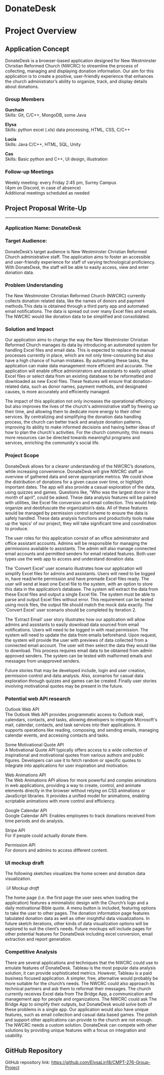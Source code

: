 
# **DonateDesk**

# Project Overview


## **Application Concept** 

DonateDesk is a browser-based application designed for New Westminster Christian Reformed Church (NWCRC) to streamline the process of collecting, managing and displaying donation information. Our aim for this application is to create a positive, user-friendly experience that enhances the church administrator’s ability to organize, track, and display details about donations. 


### **Group Members**  

**Gurchain**  
Skills: Git, C/C++, MongoDB, some Java

**Elysa**  
Skills: python excel (.xls) data processing, HTML, CSS, C/C++

**Lucia**  
Skills: Java C/C++, HTML, SQL, Unity

**Cas**  
Skills: Basic python and C++, UI design, illustration  

### **Follow-up Meetings**

Weekly meeting: every Friday 2:45 pm, Surrey Campus  
(4pm on Discord, in case of absence)  
Additional meetings scheduled as needed  

## **Project Proposal Write-Up**  
  

---
  

### **Application Name:** DonateDesk  


### **Target Audience:**  

DonateDesk’s target audience is New Westminster Christian Reformed Church administrative staff. The application aims to foster an accessible and user-friendly experience for staff of varying technological proficiency. With DonateDesk, the staff will be able to easily access, view and enter donation data.

### **Problem Understanding**  

The New Westminster Christian Reformed Church (NWCRC) currently collects donation related data, like the names of donors and payment methods.This data is obtained through a third party app and automated email notifications. The data is spread out over many Excel files and emails. The NWCRC would like donation data to be simplified and consolidated.

### **Solution and Impact**  

Our application aims to change the way the New Westminster Christian Reformed Church manages its data by introducing an automated system for handling Excel files and email data. This is expected to replace the manual processes currently in place, which are not only time-consuming but also have a high chance of human mistakes. By automating these tasks, the application can make data management more efficient and accurate. The application will enable office administrators and assistants to easily upload Excel files or select data from an existing database to be reformatted and downloaded as new Excel files. These features will ensure that donation-related data, such as donor names, payment methods, and designated causes, is more accurately and efficiently managed.

The impact of this application not only increases the operational efficiency but also improves the lives of the church's administrative staff by freeing up their time, and allowing them to dedicate more energy to their other services. By centralizing and simplifying the donation data handling process, the church can better track and analyze donation patterns, improving its ability to make informed decisions and having better ideas of how to plan the church's activities. For the church community, this means more resources can be directed towards meaningful programs and services, enriching the community's social life. 

### **Project Scope**  

DonateDesk allows for a clearer understanding of the NWCRC’s donations, while increasing convenience. DonateDesk will give NWCRC staff an overview of gathered data and serve appropriate metrics. We could show the distribution of donations for a given cause over time, or highlight important dates. The app will also provide a casual exploration of the data, using quizzes and games. Questions like, “Who was the largest donor in the month of april”, could be asked. These data analysis features will be paired with utilities, like Excel file conversion and email collection. This would help organize and deobfuscate the organization’s data. All of these features would be managed by permission control scheme to ensure the data is safely handled. These data analysis functions and productivity tools make up the ‘epics’ of our project, they will take significant time and coordination to produce.

The user roles for this application consist of an office administrator and office assistant accounts. Admins will be responsible for managing the permissions available to assistants. The admin will also manage connected email accounts and permitted senders for email related features. Both user types use the web app to access and understand donation data.

The ‘Convert Excel’ user scenario illustrates how our application will simplify Excel files for admins and assistants. Users will need to be logged in, have read/write permission and have premade Excel files ready. The user will send at least one Excel file to the system, with an option to store this data in the application’s database. The system will extract the data from these Excel files and output a single Excel file. The system must be able to parse and output Excel files without error. This requirement can be tested using mock files, the output file should match the mock data exactly. The ‘Convert Excel’ user scenario should be completed by iteration 2.  

The ‘Extract Email’ user story illustrates how our application will allow admins and assistants to easily download data sourced from email notifications. Users will need to be logged in with read permission. The system will need to update the data from emails beforehand. Upon request, the system will provide the user with previews of data collected from a connected email account. The user will then select the data they would like to download. This process requires email data to be obtained from admin approved senders. The system can be tested with malformed emails and messages from unapproved senders.

Future stories that may be developed include, login and user creation, permission control and data analysis. Also, scenarios for casual data exploration through quizzes and games can be created. Finally user stories involving motivational quotes may be present in the future.

### **Potential web API research**  

Outlook Web API  
The Outlook Web API provides programmatic access to Outlook mail, calendars, contacts, and tasks, allowing developers to integrate Microsoft's mail, calendar, contacts, and task services into their applications. It supports operations like reading, composing, and sending emails, managing calendar events, and accessing contacts and tasks.

Some Motivational Quote API  
A Motivational Quote API typically offers access to a wide collection of inspirational and motivational quotes from various authors and public figures. Developers can use it to fetch random or specific quotes to integrate into applications for user inspiration and motivation.

Web Animations API  
The Web Animations API allows for more powerful and complex animations in web applications, providing a way to create, control, and animate elements directly in the browser without relying on CSS animations or JavaScript libraries. It provides a unified model for animations, enabling scriptable animations with more control and efficiency.

Google Calendar API  
Google Calendar API: Enables employees to track donations received from time periods and do analysis. 

Stripe API  
For if people could actually donate there.

Permission API  
For donors and admins to access different content. 

### **UI mockup draft**  

The following sketches visualizes the home screen and donation data visualization.  

![]()
*UI Mockup draft*  

The home page (i.e. the first page the user sees when loading the application) features a minimalistic design with the Church’s logo and a daily motivational Bible quote. A menu button is included, featuring options to take the user to other pages. The donation information page features tabulated donation data as well as other insightful data visualizations. In future sketch iterations, other kinds of data visualization options will be explored to suit the client’s needs. 
Future mockups will include pages for other potential features for DonateDesk including excel conversion, email extraction and report generation. 

### **Competitive Analysis**  

There are several applications and techniques that the NWCRC could use to emulate features of DonateDesk. Tableau is the most popular data analysis solution, it can provide sophisticated metrics. However, Tableau is a paid business focused application. A simpler, free, alternative would probably be more suitable for the church’s needs. The NWCRC could also approach its technical partners and ask them to reformat their messages. The church currently receives Excel data from The Bridge App, a communication and management app for people and organizations. The NWCRC could ask The Bridge App to simplify their outputs, but DonateDesk would solve both of these problems in a single app. Our application would also have unique features, such as email collection and casual data based games. The polish and support other applications can provide to the church are not enough. The NWCRC needs a custom solution. DonateDesk can compete with other solutions by providing unique features with a focus on integration and usability. 

## **GitHub Repository**
GitHub repository link: https://github.com/ElysaLin18/CMPT-276-Group-Project



